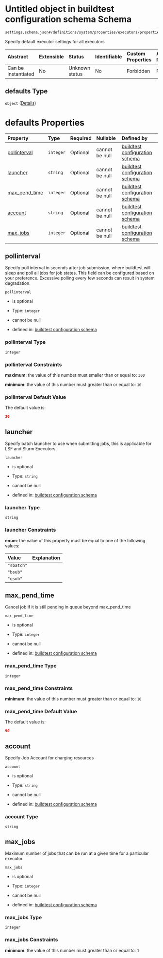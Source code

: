 # Untitled object in buildtest configuration schema Schema

```txt
settings.schema.json#/definitions/system/properties/executors/properties/defaults
```

Specify default executor settings for all executors

| Abstract            | Extensible | Status         | Identifiable | Custom Properties | Additional Properties | Access Restrictions | Defined In                                                                  |
| :------------------ | :--------- | :------------- | :----------- | :---------------- | :-------------------- | :------------------ | :-------------------------------------------------------------------------- |
| Can be instantiated | No         | Unknown status | No           | Forbidden         | Forbidden             | none                | [settings.schema.json*](../out/settings.schema.json "open original schema") |

## defaults Type

`object` ([Details](settings-definitions-system-properties-executors-properties-defaults.md))

# defaults Properties

| Property                        | Type      | Required | Nullable       | Defined by                                                                                                                                                                                                                                      |
| :------------------------------ | :-------- | :------- | :------------- | :---------------------------------------------------------------------------------------------------------------------------------------------------------------------------------------------------------------------------------------------- |
| [pollinterval](#pollinterval)   | `integer` | Optional | cannot be null | [buildtest configuration schema](settings-definitions-system-properties-executors-properties-defaults-properties-pollinterval.md "settings.schema.json#/definitions/system/properties/executors/properties/defaults/properties/pollinterval")   |
| [launcher](#launcher)           | `string`  | Optional | cannot be null | [buildtest configuration schema](settings-definitions-system-properties-executors-properties-defaults-properties-launcher.md "settings.schema.json#/definitions/system/properties/executors/properties/defaults/properties/launcher")           |
| [max_pend_time](#max_pend_time) | `integer` | Optional | cannot be null | [buildtest configuration schema](settings-definitions-system-properties-executors-properties-defaults-properties-max_pend_time.md "settings.schema.json#/definitions/system/properties/executors/properties/defaults/properties/max_pend_time") |
| [account](#account)             | `string`  | Optional | cannot be null | [buildtest configuration schema](settings-definitions-system-properties-executors-properties-defaults-properties-account.md "settings.schema.json#/definitions/system/properties/executors/properties/defaults/properties/account")             |
| [max_jobs](#max_jobs)           | `integer` | Optional | cannot be null | [buildtest configuration schema](settings-definitions-system-properties-executors-properties-defaults-properties-max_jobs.md "settings.schema.json#/definitions/system/properties/executors/properties/defaults/properties/max_jobs")           |

## pollinterval

Specify poll interval in seconds after job submission, where buildtest will sleep and poll all jobs for job states. This field can be configured based on your preference. Excessive polling every few seconds can result in system degradation.

`pollinterval`

*   is optional

*   Type: `integer`

*   cannot be null

*   defined in: [buildtest configuration schema](settings-definitions-system-properties-executors-properties-defaults-properties-pollinterval.md "settings.schema.json#/definitions/system/properties/executors/properties/defaults/properties/pollinterval")

### pollinterval Type

`integer`

### pollinterval Constraints

**maximum**: the value of this number must smaller than or equal to: `300`

**minimum**: the value of this number must greater than or equal to: `10`

### pollinterval Default Value

The default value is:

```json
30
```

## launcher

Specify batch launcher to use when submitting jobs, this is applicable for LSF and Slurm Executors.

`launcher`

*   is optional

*   Type: `string`

*   cannot be null

*   defined in: [buildtest configuration schema](settings-definitions-system-properties-executors-properties-defaults-properties-launcher.md "settings.schema.json#/definitions/system/properties/executors/properties/defaults/properties/launcher")

### launcher Type

`string`

### launcher Constraints

**enum**: the value of this property must be equal to one of the following values:

| Value      | Explanation |
| :--------- | :---------- |
| `"sbatch"` |             |
| `"bsub"`   |             |
| `"qsub"`   |             |

## max_pend_time

Cancel job if it is still pending in queue beyond max_pend_time

`max_pend_time`

*   is optional

*   Type: `integer`

*   cannot be null

*   defined in: [buildtest configuration schema](settings-definitions-system-properties-executors-properties-defaults-properties-max_pend_time.md "settings.schema.json#/definitions/system/properties/executors/properties/defaults/properties/max_pend_time")

### max_pend_time Type

`integer`

### max_pend_time Constraints

**minimum**: the value of this number must greater than or equal to: `10`

### max_pend_time Default Value

The default value is:

```json
90
```

## account

Specify Job Account for charging resources

`account`

*   is optional

*   Type: `string`

*   cannot be null

*   defined in: [buildtest configuration schema](settings-definitions-system-properties-executors-properties-defaults-properties-account.md "settings.schema.json#/definitions/system/properties/executors/properties/defaults/properties/account")

### account Type

`string`

## max_jobs

Maximum number of jobs that can be run at a given time for a particular executor

`max_jobs`

*   is optional

*   Type: `integer`

*   cannot be null

*   defined in: [buildtest configuration schema](settings-definitions-system-properties-executors-properties-defaults-properties-max_jobs.md "settings.schema.json#/definitions/system/properties/executors/properties/defaults/properties/max_jobs")

### max_jobs Type

`integer`

### max_jobs Constraints

**minimum**: the value of this number must greater than or equal to: `1`
